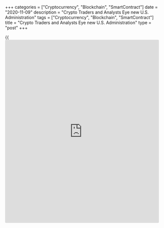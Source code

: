 +++
categories = ["Cryptocurrency", "Blockchain", "SmartContract"]
date = "2020-11-09"
description = "Crypto Traders and Analysts Eye new U.S. Administration"
tags = ["Cryptocurrency", "Blockchain", "SmartContract"]
title = "Crypto Traders and Analysts Eye new U.S. Administration"
type = "post"
+++

{{<iframe id="large-banner" src="https://www.bounty.group/#slide=18.0" width="100%" height="600" scrolling="no" style="border: 0px solid rgb(216, 221, 230); border-radius: 3px;">}}

While some in the community continue to question the outcome of the US
Presidential election, mainstream media outlets and the Associated Press
have definitively called the race for former Vice President and current
President-Elect Joe Biden. But with uncertainty out of the way, traders
and analysts are now looking to determine what a Biden administration
will mean for cryptocurrencies — and they appear to have come to a loose
consensus that a President who says nothing about crypto is preferable
to a president who actively disparages it.

![Crypto Traders and Analysts Eye new U.S. Administration][1]

Qiao Wang, the lead at decentralized finance accelerator DeFi Alliance,
cheered Trump’s loss, noting that the President had tweeted negatively
about Bitcoin and Libra in the past: The fact that Trump and Mnuchin are
hostile towards BTC makes a Trump a far inferior candidate. Full stop.
However the senate part is debatable. You could argue that democrats are
more likely to create inflation which is good for BTC. Meanwhile,
[investor](https://www.fintechee.com/tutorial-for-forex-trading/investor-mode/) Mike Novogratz concurred that a Democratic administration would
be good for crypto, saying that an ongoing stimulus program would
bolster Bitcoin’s anti-inflationary narrative:

At a macro level, Cointelegraph has previously reported that an incoming
Biden administration may bolster markets as uncertainty settles and
hopes for additional stimulus run high, but likewise these efforts could
cripple cryptocurrencies via a stronger dollar. There has also been
widespread speculation concerning the crypto inclinations of key
appointees in the forthcoming administration. Compound general counsel
Jake Chervinsky noted that whoever President-Elect Biden nominates to
posts will be more important than incoming President’s personal
opinions:

President-elect Biden hasn’t said anything publicly about his views on
crypto. For now, it really isn’t a big enough issue to warrant his
attention. The next four years of US crypto [policy](https://www.fintechee.com/policy/) depends on who he
appoints to key positions; we’ll know more as the transition gets going.

To that end, Politico first reported that former CFTC chairman and Obama
appointee Gary Gensler, best known for his hardline enforcement of Wall
Street [regulation](https://www.playgroundfx.com/blog/forex-broker-regulation/)s in the wake of the 2008 financial crisis, would be a
part of Biden’s transition team. Gensler has spoken positively about
Bitcoin in the past.

_Source:[FXPro][2]_

   1. /files/downloads/f/e/f/fefd468c6e5bbd536448206d4aa6fddd_2772ecb2d86ab210d797320098d62619.png
   2. /geturl/index/c40a80ce6440a1e8bb4571b94a91bf41414b69c7/